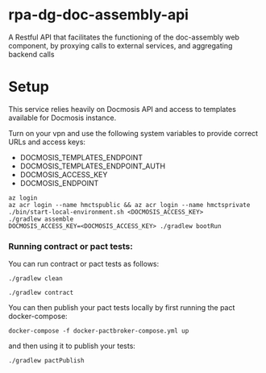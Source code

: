 # rpa-dg-doc-assembly-api
 A Restful API that facilitates the functioning of the doc-assembly web component, by proxying calls to external services, and aggregating backend calls

# Setup

This service relies heavily on Docmosis API and access to templates available for Docmosis instance.

Turn on your vpn and use the following system variables to provide correct URLs and access keys:

- DOCMOSIS_TEMPLATES_ENDPOINT
- DOCMOSIS_TEMPLATES_ENDPOINT_AUTH
- DOCMOSIS_ACCESS_KEY
- DOCMOSIS_ENDPOINT

```
az login
az acr login --name hmctspublic && az acr login --name hmctsprivate
./bin/start-local-environment.sh <DOCMOSIS_ACCESS_KEY>
./gradlew assemble
DOCMOSIS_ACCESS_KEY=<DOCMOSIS_ACCESS_KEY> ./gradlew bootRun
```


### Running contract or pact tests:

You can run contract or pact tests as follows:
```
./gradlew clean
```

```
./gradlew contract
```

You can then publish your pact tests locally by first running the pact docker-compose:

```
docker-compose -f docker-pactbroker-compose.yml up
```

and then using it to publish your tests:

```
./gradlew pactPublish
```